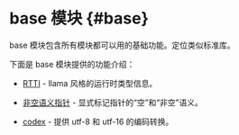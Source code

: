 # base 模块 {#base}

base 模块包含所有模块都可以用的基础功能。定位类似标准库。

下面是 base 模块提供的功能介绍：

- [RTTI](#rtti) - llama 风格的运行时类型信息。

- [非空语义指针](#pointers) - 显式标记指针的“空”和“非空”语义。

- [codex](#codex) - 提供 utf-8 和 utf-16 的编码转换。


